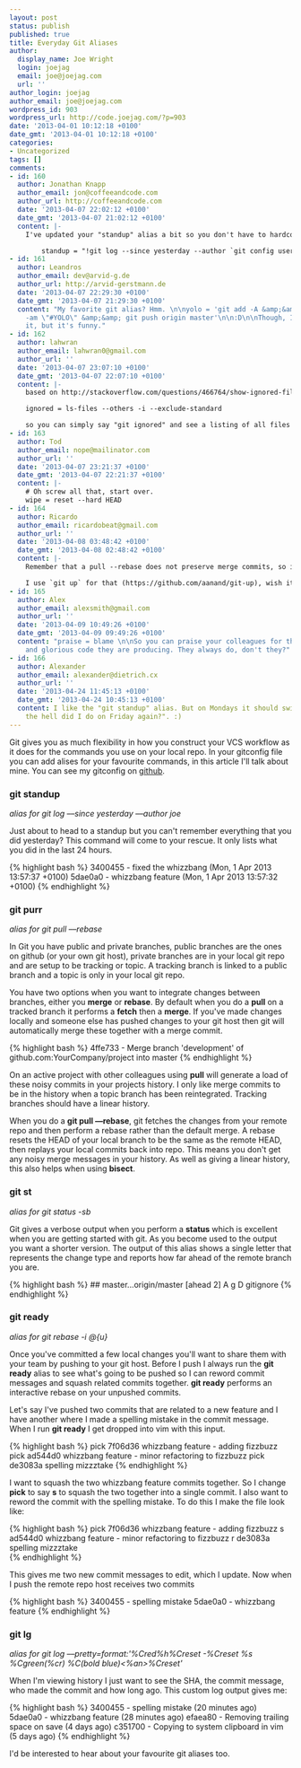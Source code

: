 ```yaml
---
layout: post
status: publish
published: true
title: Everyday Git Aliases
author:
  display_name: Joe Wright
  login: joejag
  email: joe@joejag.com
  url: ''
author_login: joejag
author_email: joe@joejag.com
wordpress_id: 903
wordpress_url: http://code.joejag.com/?p=903
date: '2013-04-01 10:12:18 +0100'
date_gmt: '2013-04-01 10:12:18 +0100'
categories:
- Uncategorized
tags: []
comments:
- id: 160
  author: Jonathan Knapp
  author_email: jon@coffeeandcode.com
  author_url: http://coffeeandcode.com
  date: '2013-04-07 22:02:12 +0100'
  date_gmt: '2013-04-07 21:02:12 +0100'
  content: |-
    I've updated your "standup" alias a bit so you don't have to hardcode your name or email.

        standup = "!git log --since yesterday --author `git config user.email` --pretty=short"
- id: 161
  author: Leandros
  author_email: dev@arvid-g.de
  author_url: http://arvid-gerstmann.de
  date: '2013-04-07 22:29:30 +0100'
  date_gmt: '2013-04-07 21:29:30 +0100'
  content: "My favorite git alias? Hmm. \n\nyolo = 'git add -A &amp;&amp; git commit
    -am \"#YOLO\" &amp;&amp; git push origin master'\n\n:D\n\nThough, I never used
    it, but it's funny."
- id: 162
  author: lahwran
  author_email: lahwran0@gmail.com
  author_url: ''
  date: '2013-04-07 23:07:10 +0100'
  date_gmt: '2013-04-07 22:07:10 +0100'
  content: |-
    based on http://stackoverflow.com/questions/466764/show-ignored-files-in-git I have this aliased:

    ignored = ls-files --others -i --exclude-standard

    so you can simply say "git ignored" and see a listing of all files that are being ignored!
- id: 163
  author: Tod
  author_email: nope@mailinator.com
  author_url: ''
  date: '2013-04-07 23:21:37 +0100'
  date_gmt: '2013-04-07 22:21:37 +0100'
  content: |-
    # Oh screw all that, start over.
    wipe = reset --hard HEAD
- id: 164
  author: Ricardo
  author_email: ricardobeat@gmail.com
  author_url: ''
  date: '2013-04-08 03:48:42 +0100'
  date_gmt: '2013-04-08 02:48:42 +0100'
  content: |-
    Remember that a pull --rebase does not preserve merge commits, so if you have merged a branch into your working one, you have to `git fetch &amp;&amp; git rebase -p`.

    I use `git up` for that (https://github.com/aanand/git-up), wish it didn't depend on Ruby but works fine.
- id: 165
  author: Alex
  author_email: alexsmith@gmail.com
  author_url: ''
  date: '2013-04-09 10:49:26 +0100'
  date_gmt: '2013-04-09 09:49:26 +0100'
  content: "praise = blame \n\nSo you can praise your colleagues for that wonderful
    and glorious code they are producing. They always do, don't they?"
- id: 166
  author: Alexander
  author_email: alexander@dietrich.cx
  author_url: ''
  date: '2013-04-24 11:45:13 +0100'
  date_gmt: '2013-04-24 10:45:13 +0100'
  content: I like the "git standup" alias. But on Mondays it should switch to "what
    the hell did I do on Friday again?". :)
---
```


<p>Git gives you as much flexibility in how you construct your VCS workflow as it does for the commands you use on your local repo. In your gitconfig file you can add alises for your favourite commands, in this article I'll talk about mine. You can see my gitconfig on <a href="https://github.com/joejag/dotfiles/blob/master/git/gitconfig">github</a>.</p>

<h3>git standup</h3>
<em>alias for git log &ndash;&ndash;since yesterday &ndash;&ndash;author joe</em></p>
<p>Just about to head to a standup but you can't remember everything that you did yesterday? This command will come to your rescue. It only lists what you did in the last 24 hours.</p>

{% highlight bash %}
3400455 - fixed the whizzbang (Mon, 1 Apr 2013 13:57:37 +0100) <Joe Wright>
5dae0a0 - whizzbang feature (Mon, 1 Apr 2013 13:57:32 +0100) <Joe Wright>
{% endhighlight %}

<h3>git purr</h3>
<p><em>alias for git pull &ndash;&ndash;rebase</em></p>
<p>In Git you have public and private branches, public branches are the ones on github (or your own git host), private branches are in your local git repo and are setup to be tracking or topic. A tracking branch is linked to a public branch and a topic is only in your local git repo.</p>
<p>You have two options when you want to integrate changes between branches, either you <strong>merge</strong> or <strong>rebase</strong>. By default when you do a <strong>pull</strong> on a tracked branch it performs a <strong>fetch</strong> then a <strong>merge</strong>. If you've made changes locally and someone else has pushed changes to your git host then git will automatically merge these together with a merge commit.</p>

{% highlight bash %}
4ffe733 - Merge branch 'development' of github.com:YourCompany/project into master
{% endhighlight %}

<p>On an active project with other colleagues using <strong>pull</strong> will generate a load of these noisy commits in your projects history. I only like merge commits to be in the history when a topic branch has been reintegrated. Tracking branches should have a linear history.</p>
<p>When you do a <strong>git pull &ndash;&ndash;rebase</strong>, git fetches the changes from your remote repo and then perform a rebase rather than the default merge. A rebase resets the HEAD of your local branch to be the same as the remote HEAD, then replays your local commits back into repo. This means you don't get any noisy merge messages in your history. As well as giving a linear history, this also helps when using <strong>bisect</strong>.</p>

<h3>git st</h3>
<em>alias for git status -sb</em></p>
<p>Git gives a verbose output when you perform a <strong>status</strong> which is excellent when you are getting started with git. As you become used to the output you want a shorter version. The output of this alias shows a single letter that represents the change type and reports how far ahead of the remote branch you are.</p>
{% highlight bash %}
## master...origin/master [ahead 2]
A  g
D  gitignore
{% endhighlight %}

<h3>git ready</h3>
<em>alias for git rebase -i @{u}</em></p>
<p>Once you've committed a few local changes you'll want to share them with your team by pushing to your git host. Before I push I always run the <strong>git ready</strong> alias to see what's going to be pushed so I can reword commit messages and squash related commits together. <strong>git ready</strong> performs an interactive rebase on your unpushed commits.</p>
<p>Let's say I've pushed two commits that are related to a new feature and I have another where I made a spelling mistake in the commit message. When I run <strong>git ready</strong> I get dropped into vim with this input.</p>

{% highlight bash %}
pick 7f06d36 whizzbang feature - adding fizzbuzz
pick ad544d0 whizzbang feature - minor refactoring to fizzbuzz
pick de3083a spelling mizzztake
{% endhighlight %}
<p>I want to squash the two whizzbang feature commits together. So I change <strong>pick</strong> to say <strong>s</strong> to squash the two together into a single commit. I also want to reword the commit with the spelling mistake. To do this I make the file look like:</p>
{% highlight bash %}
pick 7f06d36 whizzbang feature - adding fizzbuzz
s ad544d0 whizzbang feature - minor refactoring to fizzbuzz
r de3083a spelling mizzztake<br />
{% endhighlight %}
<p>This gives me two new commit messages to edit, which I update. Now when I push the remote repo host receives two commits</p>
{% highlight bash %}
3400455 - spelling mistake
5dae0a0 - whizzbang feature
{% endhighlight %}

<h3>git lg</h3>
<em>alias for git log &ndash;&ndash;pretty=format:'%Cred%h%Creset -%Creset %s %Cgreen(%cr) %C(bold blue)<%an>%Creset'</em></p>
<p>When I'm viewing history I just want to see the SHA, the commit message, who made the commit and how long ago. This custom log output gives me:</p>
{% highlight bash %}
3400455 - spelling mistake (20 minutes ago) <Joe Wright>
5dae0a0 - whizzbang feature (28 minutes ago) <Joe Wright>
efaea80 - Removing trailing space on save (4 days ago) <Another Person>
c351700 - Copying to system clipboard in vim (5 days ago) <Joe Wright>
{% endhighlight %}
<p>I'd be interested to hear about your favourite git aliases too.</p>
